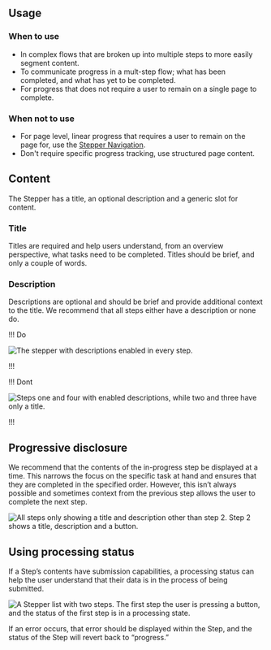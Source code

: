 ## Usage

### When to use

- In complex flows that are broken up into multiple steps to more easily segment content.
- To communicate progress in a mult-step flow; what has been completed, and what has yet to be completed.
- For progress that does not require a user to remain on a single page to complete.

### When not to use 

- For page level, linear progress that requires a user to remain on the page for, use the [Stepper Navigation](/components/stepper/navigation).
- Don't require specific progress tracking, use structured page content.


## Content

The Stepper has a title, an optional description and a generic slot for content.

### Title

Titles are required and help users understand, from an overview perspective, what tasks need to be completed. Titles should be brief, and only a couple of words.

### Description

Descriptions are optional and should be brief and provide additional context to the title. We recommend that all steps either have a description or none do.

!!! Do

![The stepper with descriptions enabled in every step.](/assets/components/stepper/list/stepper-list-description-do.png)

!!!

!!! Dont

![Steps one and four with enabled descriptions, while two and three have only a title.](/assets/components/stepper/list/stepper-list-description-dont.png)

!!!

## Progressive disclosure

We recommend that the contents of the in-progress step be displayed at a time. This narrows the focus on the specific task at hand and ensures that they are completed in the specified order. However, this isn’t always possible and sometimes context from the previous step allows the user to complete the next step.

![All steps only showing a title and description other than step 2. Step 2 shows a title, description and a button.](/assets/components/stepper/list/stepper-list-progressive-disclosure.png)

## Using processing status

If a Step’s contents have submission capabilities, a processing status can help the user understand that their data is in the process of being submitted.

![A Stepper list with two steps. The first step the user is pressing a button, and the status of the first step is in a processing state.](/assets/components/stepper/list/stepper-list-processing-status.png)

If an error occurs, that error should be displayed within the Step, and the status of the Step will revert back to “progress.”